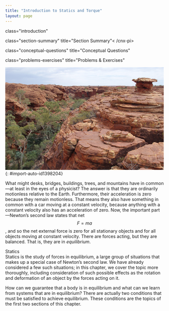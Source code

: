 ```yaml
---
title: "Introduction to Statics and Torque"
layout: page
---
```



<cnx-pi data-type="cnx.flag.introduction"> class="introduction" </cnx-pi>

<cnx-pi data-type="cnx.eoc">class="section-summary" title="Section Summary"<
/cnx-pi>

<cnx-pi data-type="cnx.eoc">class="conceptual-questions" title="Conceptual
Questions"</cnx-pi>

<cnx-pi data-type="cnx.eoc">class="problems-exercises" title="Problems &amp;
Exercises"</cnx-pi>

![Layered rock formation.](../resources/Figure_10_00_01_D.jpg "On a short time scale, rocks like these in Australia&#x2019;s Kings Canyon are static, or motionless relative to the Earth.  (credit: freeaussiestock.com)")
{: #import-auto-id1398204}

What might desks, bridges, buildings, trees, and mountains have in common—at
least in the eyes of a physicist? The answer is that they are ordinarily
motionless relative to the Earth. Furthermore, their acceleration is zero
because they remain motionless. That means they also have something in common
with a car moving at a constant velocity, because anything with a constant
velocity also has an acceleration of zero. Now, the important part—Newton’s
second law states that net $$ F=ma $$, and so the net external force is zero for
all stationary objects and for all objects moving at constant velocity. There
are forces acting, but they are balanced. That is, they are in *equilibrium*.

<div data-type="note" data-has-label="true" data-label="" markdown="1">
<div data-type="title">
Statics
</div>
Statics is the study of forces in equilibrium, a large group of situations that makes up a special case of Newton’s second law. We have already considered a few such situations; in this chapter, we cover the topic more thoroughly, including consideration of such possible effects as the rotation and deformation of an object by the forces acting on it.

</div>

How can we guarantee that a body is in equilibrium and what can we learn from
systems that are in equilibrium? There are actually two conditions that must be
satisfied to achieve equilibrium. These conditions are the topics of the first
two sections of this chapter.


